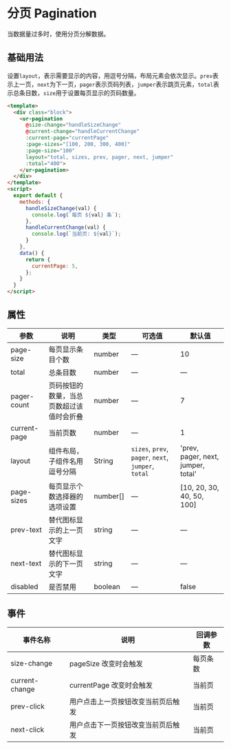 # 分页 Pagination

当数据量过多时，使用分页分解数据。

## 基础用法

设置`layout`，表示需要显示的内容，用逗号分隔，布局元素会依次显示。`prev`表示上一页，`next`为下一页，`pager`表示页码列表，`jumper`表示跳页元素，`total`表示总条目数，`size`用于设置每页显示的页码数量。
```html
<template>
  <div class="block">
    <ur-pagination
      @size-change="handleSizeChange"
      @current-change="handleCurrentChange"
      :current-page="currentPage"
      :page-sizes="[100, 200, 300, 400]"
      :page-size="100"
      layout="total, sizes, prev, pager, next, jumper"
      :total="400">
    </ur-pagination>
  </div>
</template>
<script>
  export default {
    methods: {
      handleSizeChange(val) {
        console.log(`每页 ${val} 条`);
      },
      handleCurrentChange(val) {
        console.log(`当前页: ${val}`);
      }
    },
    data() {
      return {
        currentPage: 5,
      };
    }
  }
</script>
```

## 属性
| 参数               | 说明                                                     | 类型              | 可选值      | 默认值 |
|--------------------|----------------------------------------------------------|-------------------|-------------|--------|
| page-size | 每页显示条目个数                         | number | — | 10 |
| total | 总条目数 | number | — | — |
| pager-count | 页码按钮的数量，当总页数超过该值时会折叠 | number | — | 7 |
| current-page | 当前页数 | number | — | 1 |
| layout | 组件布局，子组件名用逗号分隔| String | `sizes`, `prev`, `pager`, `next`, `jumper`, `total` | 'prev, pager, next, jumper, total'  |
| page-sizes | 每页显示个数选择器的选项设置 | number[] | — |  [10, 20, 30, 40, 50, 100] |
| prev-text | 替代图标显示的上一页文字 | string | — | — |
| next-text | 替代图标显示的下一页文字 | string | — | — |
| disabled | 是否禁用 | boolean | — | false |

## 事件
| 事件名称 | 说明 | 回调参数 |
|---------|--------|---------|
| size-change | pageSize 改变时会触发 | 每页条数 |
| current-change | currentPage 改变时会触发 | 当前页 |
| prev-click | 用户点击上一页按钮改变当前页后触发 | 当前页 |
| next-click | 用户点击下一页按钮改变当前页后触发 | 当前页 |